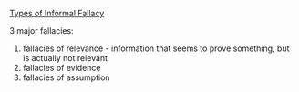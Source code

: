 
[Types of Informal Fallacy](https://www.giltweasel.com/fallacy.shtml)

3 major fallacies:
1. fallacies of relevance - information that seems to prove something, but is actually not relevant
2. fallacies of evidence
3. fallacies of assumption
